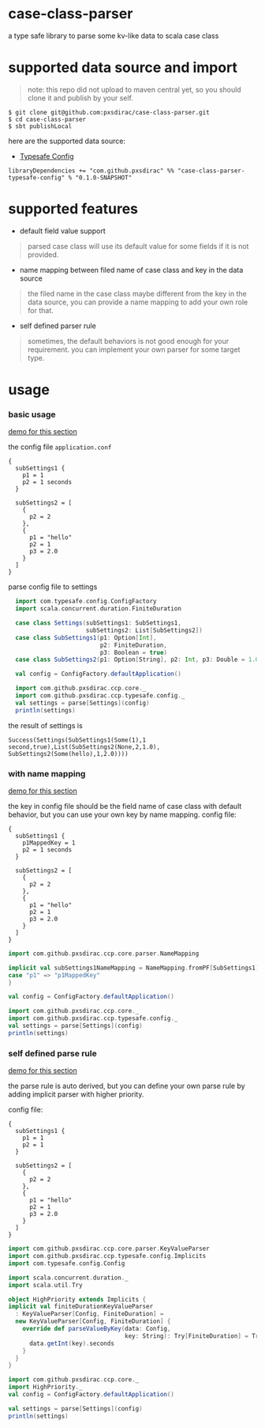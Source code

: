 # case-class-parser
a type safe library to parse some kv-like data to scala case class

# supported data source and import
> note: this repo did not upload to maven central yet, so you should clone it and publish by your self.
```
$ git clone git@github.com:pxsdirac/case-class-parser.git
$ cd case-class-parser
$ sbt publishLocal
```  
here are the supported data source:
* [Typesafe Config](https://github.com/lightbend/config)
```
libraryDependencies += "com.github.pxsdirac" %% "case-class-parser-typesafe-config" % "0.1.0-SNAPSHOT"
```
# supported features
* default field value support
> parsed case class will use its default value for some fields if it is not provided. 
* name mapping between filed name of case class and key in the data source
> the filed name in the case class maybe different from the key in the data source, you can provide a name mapping to add your own role for that.
* self defined parser rule
> sometimes, the default behaviors is not good enough for your requirement. you can implement your own parser for some target type.

# usage
### basic usage
[demo for this section](examples/src/main/scala/typesafe/config/BasicExample.scala)

the config file `application.conf`
```hocon
{
  subSettings1 {
    p1 = 1
    p2 = 1 seconds
  }

  subSettings2 = [
    {
      p2 = 2
    },
    {
      p1 = "hello"
      p2 = 1
      p3 = 2.0
    }
  ]
}
```
parse config file to settings
```scala
  import com.typesafe.config.ConfigFactory
  import scala.concurrent.duration.FiniteDuration

  case class Settings(subSettings1: SubSettings1,
                      subSettings2: List[SubSettings2])
  case class SubSettings1(p1: Option[Int],
                          p2: FiniteDuration,
                          p3: Boolean = true)
  case class SubSettings2(p1: Option[String], p2: Int, p3: Double = 1.0)

  val config = ConfigFactory.defaultApplication()

  import com.github.pxsdirac.ccp.core._
  import com.github.pxsdirac.ccp.typesafe.config._
  val settings = parse[Settings](config)
  println(settings)
```
the result of settings is 
```
Success(Settings(SubSettings1(Some(1),1 second,true),List(SubSettings2(None,2,1.0), SubSettings2(Some(hello),1,2.0))))
```

### with name mapping
[demo for this section](examples/src/main/scala/typesafe/config/NameMappingExample.scala)

the key in config file should be the field name of case class with default behavior, but you can use your own key by name mapping.
config file:
```hocon
{
  subSettings1 {
    p1MappedKey = 1
    p2 = 1 seconds
  }

  subSettings2 = [
    {
      p2 = 2
    },
    {
      p1 = "hello"
      p2 = 1
      p3 = 2.0
    }
  ]
}
```
```scala
import com.github.pxsdirac.ccp.core.parser.NameMapping

implicit val subSettings1NameMapping = NameMapping.fromPF[SubSettings1] {
case "p1" => "p1MappedKey"
}

val config = ConfigFactory.defaultApplication()

import com.github.pxsdirac.ccp.core._
import com.github.pxsdirac.ccp.typesafe.config._
val settings = parse[Settings](config)
println(settings)
```
### self defined parse rule
[demo for this section](examples/src/main/scala/typesafe/config/SelfDefinedParserExample.scala)

the parse rule is auto derived, but you can define your own parse rule by adding implicit parser with higher priority.

config file:
```hocon
{
  subSettings1 {
    p1 = 1
    p2 = 1
  }

  subSettings2 = [
    {
      p2 = 2
    },
    {
      p1 = "hello"
      p2 = 1
      p3 = 2.0
    }
  ]
}
```  
```scala
import com.github.pxsdirac.ccp.core.parser.KeyValueParser
import com.github.pxsdirac.ccp.typesafe.config.Implicits
import com.typesafe.config.Config

import scala.concurrent.duration._
import scala.util.Try

object HighPriority extends Implicits {
implicit val finiteDurationKeyValueParser
  : KeyValueParser[Config, FiniteDuration] =
  new KeyValueParser[Config, FiniteDuration] {
    override def parseValueByKey(data: Config,
                                 key: String): Try[FiniteDuration] = Try {
      data.getInt(key).seconds
    }
  }
}

import com.github.pxsdirac.ccp.core._
import HighPriority._
val config = ConfigFactory.defaultApplication()

val settings = parse[Settings](config)
println(settings)
```
